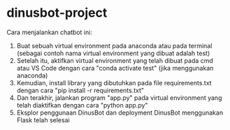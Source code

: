 # dinusbot-project
Cara menjalankan chatbot ini:
1. Buat sebuah virtual environment pada anaconda atau pada terminal (sebagai contoh nama virtual environment yang dibuat adalah test)
2. Setelah itu, aktifkan virtual environment yang telah dibuat pada cmd atau VS Code dengan cara "conda activate test" (jika menggunakan anaconda)
3. Kemudian, install library yang dibutuhkan pada file requirements.txt dengan cara "pip install -r requirements.txt"
4. Dan terakhir, jalankan program "app.py" pada virtual environment yang telah diaktifkan dengan cara "python app.py"
5. Eksplor penggunaan DinusBot dan deployment DinusBot menggunakan Flask telah selesai
